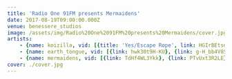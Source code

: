 ```yaml
---
title: 'Radio One 91FM presents Mermaidens'
date: 2017-08-19T09:00:00.000Z
venue: benessere_studios
image: /assets/img/Radio%20One%2091FM%20presents%20Mermaidens/cover.jpg
artists:
    - {name: koizilla, vid: [{title: 'Yes/Escape Rope', link: HGIrBEtso8I}, {title: 'New song', link: g2z0erNEMzs}, {title: 'Another new song', link: PWZHVs2JN5M}]}
    - {name: earth_tongue, vid: [{link: hwk30t9H-KU}, {link: g-H_bb4V8S0}, {link: CqFK7fey2pw}]}
    - {name: mermaidens, vid: [{link: TdHf4WL3Ykk}, {link: PTvUxt3R2LE}]}
cover: ./cover.jpg
---
```

